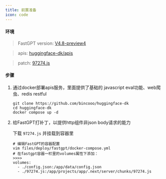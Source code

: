 ```yaml
---
title: 前置准备
icon: code
---
```


#### 环境

>FastGPT version: [V4.8-preview4](https://github.com/labring/FastGPT/releases/tag/v4.8-preview4)

> apis: [huggingface-dk/apis](https://github.com/bincooo/huggingface-dk/tree/main/apis)

> patch: [97274.js](https://xxxx.io)



#### 步骤

1. 通过docker部署apis服务，里面提供了基础的 javascript eval功能、web爬虫、redis restful

   ```shell
   git clone https://github.com/bincooo/huggingface-dk
   cd huggingface-dk
   docker compose up -d
   ```

2. 给FastGPT打补丁，以提供http组件非json body请求的能力

   下载 `97274.js` 并挂载到容器里

   ```shell
   # 编辑FastGPT的容器配置
   vim files/deploy/fastgpt/docker-compose.yml
   # 在fastgpt容器一栏里的volumes属性下添加：
   >>>>
   volumes:
     - ./config.json:/app/data/config.json
     - ./97274.js:/app/projects/app/.next/server/chunks/97274.js
   ```

   